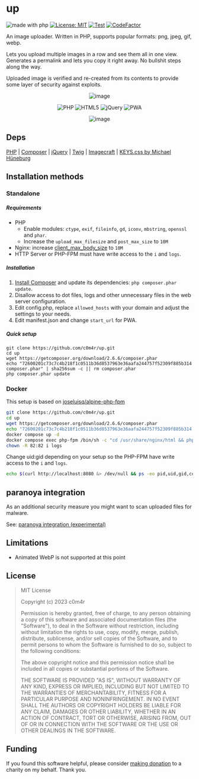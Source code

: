 # up

![made with php](https://img.shields.io/badge/made%20with-php-%23777BB4?logo=php&logoColor=ffffff)
[![License: MIT](https://img.shields.io/badge/License-MIT-yellow.svg)](https://opensource.org/licenses/MIT)
[![Test](https://github.com/c0m4r/up/workflows/PHPMD/badge.svg)](https://github.com/c0m4r/up/actions)
[![CodeFactor](https://www.codefactor.io/repository/github/c0m4r/up/badge)](https://www.codefactor.io/repository/github/c0m4r/up)

An image uploader. Written in PHP, supports popular formats: png, jpeg, gif, webp.

Lets you upload multiple images in a row and see them all in one view. Generates a permalink and lets you copy it right away. No bullshit steps along the way.

Uploaded image is verified and re-created from its contents to provide some layer of security against exploits.

<div align="center">

![image](https://github.com/c0m4r/up/assets/6292788/b05081b1-73ff-4777-b43f-b56b87d86497)

![PHP](https://img.shields.io/badge/php-%23777BB4.svg?style=for-the-badge&logo=php&logoColor=white) ![HTML5](https://img.shields.io/badge/html5-%23E34F26.svg?style=for-the-badge&logo=html5&logoColor=white) ![jQuery](https://img.shields.io/badge/jquery-%230769AD.svg?style=for-the-badge&logo=jquery&logoColor=white) ![PWA](https://img.shields.io/badge/webapp-black.svg?style=for-the-badge&logo=pwa&logoColor=white)

![image](https://github.com/c0m4r/ip-info-page/assets/6292788/4bfc8fc3-fb23-4386-87e8-1e22c686aefb)

</div>

## Deps

[PHP](https://www.php.net/) | [Composer](https://getcomposer.org/) | [jQuery](https://jquery.com/) | [Twig](https://twig.symfony.com/) | [Imagecraft](https://github.com/coldume/imagecraft) | [KEYS.css by Michael Hüneburg](https://github.com/michaelhue/keyscss)

## Installation methods

### Standalone

##### Requirements

* PHP
  * Enable modules: `ctype`, `exif`, `fileinfo`, `gd`, `iconv`, `mbstring`, `openssl` and `phar`.
  * Increase the `upload_max_filesize` and  `post_max_size` to `10M`
* Nginx: increase [client_max_body_size](https://nginx.org/en/docs/http/ngx_http_core_module.html#client_max_body_size) to `10M`
* HTTP Server or PHP-FPM must have write access to the `i` and `logs`.

##### Installation

1. [Install Composer](https://getcomposer.org/download/) and update its dependencies: `php composer.phar update`.
2. Disallow access to dot files, logs and other unnecessary files in the web server configuration.
3. Edit config.php, replace `allowed_hosts` with your domain and adjust the settings to your needs.
4. Edit manifest.json and change `start_url` for PWA.

##### Quick setup

```
git clone https://github.com/c0m4r/up.git
cd up
wget https://getcomposer.org/download/2.6.6/composer.phar
echo "72600201c73c7c4b218f1c0511b36d8537963e36aafa244757f52309f885b314 composer.phar" | sha256sum -c || rm composer.phar
php composer.phar update
```

### Docker

This setup is based on [joseluisq/alpine-php-fpm](https://github.com/joseluisq/alpine-php-fpm)

```bash
git clone https://github.com/c0m4r/up.git
cd up
wget https://getcomposer.org/download/2.6.6/composer.phar
echo "72600201c73c7c4b218f1c0511b36d8537963e36aafa244757f52309f885b314 composer.phar" | sha256sum -c || rm composer.phar
docker compose up -d
docker compose exec php-fpm /bin/sh -c "cd /usr/share/nginx/html && php composer.phar update"
chown -R 82:82 i logs
```

Change uid:gid depending on your setup so the PHP-FPM have write access to the `i` and `logs`.

```bash
echo $(curl http://localhost:8080 &> /dev/null && ps -eo pid,uid,gid,command,cgroup | grep docke[r] | grep "php-fpm: pool www" | awk '{print $2":"$3}')
```

## paranoya integration

As an additional security measure you might want to scan uploaded files for malware.

See: [paranoya integration (experimental)](https://github.com/c0m4r/up/wiki/paranoya-integration-(experimental))

## Limitations

* Animated WebP is not supported at this point

## License

> MIT License
> 
> Copyright (c) 2023 c0m4r
> 
> Permission is hereby granted, free of charge, to any person obtaining a copy
> of this software and associated documentation files (the "Software"), to deal
> in the Software without restriction, including without limitation the rights
> to use, copy, modify, merge, publish, distribute, sublicense, and/or sell
> copies of the Software, and to permit persons to whom the Software is
> furnished to do so, subject to the following conditions:
> 
> The above copyright notice and this permission notice shall be included in all
> copies or substantial portions of the Software.
> 
> THE SOFTWARE IS PROVIDED "AS IS", WITHOUT WARRANTY OF ANY KIND, EXPRESS OR
> IMPLIED, INCLUDING BUT NOT LIMITED TO THE WARRANTIES OF MERCHANTABILITY,
> FITNESS FOR A PARTICULAR PURPOSE AND NONINFRINGEMENT. IN NO EVENT SHALL THE
> AUTHORS OR COPYRIGHT HOLDERS BE LIABLE FOR ANY CLAIM, DAMAGES OR OTHER
> LIABILITY, WHETHER IN AN ACTION OF CONTRACT, TORT OR OTHERWISE, ARISING FROM,
> OUT OF OR IN CONNECTION WITH THE SOFTWARE OR THE USE OR OTHER DEALINGS IN THE
> SOFTWARE.

## Funding

If you found this software helpful, please consider [making donation](https://en.wosp.org.pl/fundacja/jak-wspierac-wosp/wesprzyj-online) to a charity on my behalf. Thank you.
